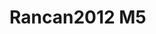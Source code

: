 <a name="material" />

# Rancan2012 M5
<script type="application/ld+json">
  {
    "@context": "https://schema.org/",
    "@type": "ChemicalSubstance",
    "http://purl.org/dc/terms/conformsTo":
      {
        "@type": "CreativeWork",
        "@id": "https://bioschemas.org/profiles/ChemicalSubstance/0.4-RELEASE/"
      },
    "@id": "https://egonw.github.io/nanowiki/nanowiki207.html#material",
    "name": "Rancan2012 M5",
    "sameAs: "http://127.0.0.1/mediawiki/index.php/Special:URIResolver/Rancan2012_M5"
  }
</script>


